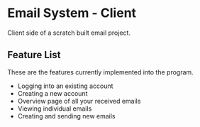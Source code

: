 # Email System - Client

Client side of a scratch built email project.

## Feature List

These are the features currently implemented into the program.

* Logging into an existing account
* Creating a new account
* Overview page of all your received emails
* Viewing individual emails
* Creating and sending new emails

